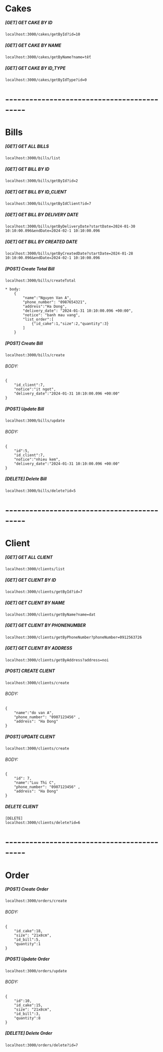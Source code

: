 # Cakes

##### [GET] GET CAKE BY ID
```
localhost:3000/cakes/getById?id=10
```

##### [GET] GET CAKE BY NAME
```
localhost:3000/cakes/getByName?name=tết
```

##### [GET] GET CAKE BY ID_TYPE
```
localhost:3000/cakes/getByIdType?id=0
```

# -------------------------------------------

# Bills

##### [GET] GET ALL BILLS
```
localhost:3000/bills/list
```

##### [GET] GET BILL BY ID
```
localhost:3000/bills/getById?id=2
```

##### [GET] GET BILL BY ID_CLIENT
```
localhost:3000/bills/getByIdClient?id=7
```

##### [GET] GET BILL BY DELIVERY DATE
```
localhost:3000/bills/getByDeliveryDate?startDate=2024-01-30 10:10:00.096&endDate=2024-02-1 10:10:00.096
```

##### [GET] GET BILL BY CREATED DATE
```
localhost:3000/bills/getByCreatedDate?startDate=2024-01-28 10:10:00.096&endDate=2024-02-1 10:10:00.096
```

##### [POST] Create Total Bill
```
localhost:3000/bills/createTotal

* body: 
    {
        "name":"Nguyen Van A",
        "phone_number": "0987654321",
        "address":"Ha Dong",
        "delivery_date": "2024-01-31 10:10:00.096 +00:00",
        "notice": "banh mau vang",
        "list_order":[
            {"id_cake":1,"size":2,"quantity":3}
        ]
    }
```

##### [POST] Create Bill
```
localhost:3000/bills/create
```
###### BODY:
```
{
    "id_client":7,
    "notice":"it ngot",
    "delivery_date":"2024-01-31 10:10:00.096 +00:00"
}
```

##### [POST]  Update Bill
```
localhost:3000/bills/update
```
###### BODY:
```
{
    "id":5,
    "id_client":7,
    "notice":"nhieu kem",
    "delivery_date":"2024-01-31 10:10:00.096 +00:00"
}
```

##### [DELETE] Delete Bill
```
localhost:3000/bills/delete?id=5
```

# -------------------------------------------

# Client

##### [GET] GET ALL CLIENT
```
localhost:3000/clients/list
```

##### [GET] GET CLIENT BY ID
```
localhost:3000/clients/getById?id=7
```

##### [GET] GET CLIENT BY NAME
```
localhost:3000/clients/getByName?name=dat
```

##### [GET] GET CLIENT BY PHONENUMBER
```
localhost:3000/clients/getByPhoneNumber?phoneNumber=0912563726
```

##### [GET] GET CLIENT BY ADDRESS
```
localhost:3000/clients/getByAddress?address=noi
```

##### [POST] CREATE CLIENT
```
localhost:3000/clients/create
```
###### BODY:
```
{
    "name":"do van A",
    "phone_number": "0987123456" ,
    "address": "Ha Dong"
}
```

##### [POST] UPDATE CLIENT
```
localhost:3000/clients/create
```
###### BODY:
```
{
    "id": 7,
    "name":"Luu Thi C",
    "phone_number": "0987123456" ,
    "address": "Ha Dong"
}
```

##### DELETE CLIENT
```
[DELETE]
localhost:3000/clients/delete?id=6
```

# -------------------------------------------

# Order

##### [POST] Create Order
```
localhost:3000/orders/create
```
###### BODY:
```
{
    "id_cake":18,
    "size": "21x8cm",
    "id_bill":5,
    "quantity":1
}
```

##### [POST] Update Order
```
localhost:3000/orders/update
```
###### BODY:
```
{
    "id":10,
    "id_cake":15,
    "size": "21x8cm",
    "id_bill":3,
    "quantity":8
}
```

##### [DELETE] Delete Order
```
localhost:3000/orders/delete?id=7
```